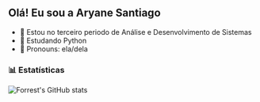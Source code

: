 ## Olá! Eu sou a Aryane Santiago

- 🔭 Estou no terceiro periodo de Análise e Desenvolvimento de Sistemas
- 📖 Estudando Python
- 👤 Pronouns: ela/dela

### 📊 Estatísticas
![Forrest's GitHub stats](https://github-readme-stats.vercel.app/api?username=aryanesantiago&show_icons=true&theme=gruvbox)


